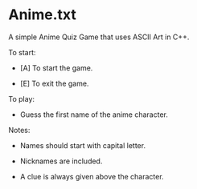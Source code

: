 # Anime.txt
A simple Anime Quiz Game that uses ASCII Art in C++.

To start:

- [A] To start the game.

- [E] To exit the game.

To play:

- Guess the first name of the anime character.

Notes:

- Names should start with capital letter.

- Nicknames are included.

- A clue is always given above the character.
